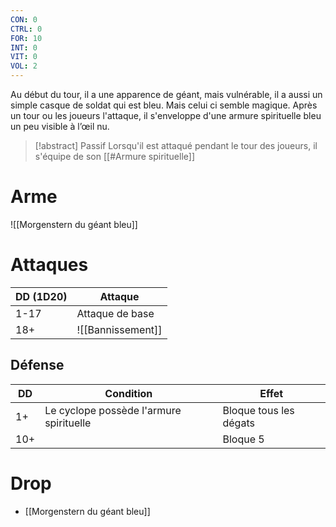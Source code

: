 ```yaml
---
CON: 0
CTRL: 0
FOR: 10
INT: 0
VIT: 0
VOL: 2
---
```


Au début du tour, il a une apparence de géant, mais vulnérable, il a aussi un simple casque de soldat qui est bleu. Mais celui ci semble magique. Après un tour ou les joueurs l'attaque, il s'enveloppe d'une armure spirituelle bleu un peu visible à l’œil nu.

> [!abstract] Passif
> Lorsqu'il est attaqué pendant le tour des joueurs, il s'équipe de son [[#Armure spirituelle]]

# Arme

![[Morgenstern du géant bleu]]


# Attaques

| DD (1D20) | Attaque           |
| --------- | ----------------- |
| 1-17      | Attaque de base   |
| 18+       | ![[Bannissement]] |

## Défense

| DD  | Condition                               | Effet                  |
| --- | --------------------------------------- | ---------------------- |
| 1+  | Le cyclope possède l'armure spirituelle | Bloque tous les dégats |
| 10+ |                                         | Bloque 5               |

# Drop

* [[Morgenstern du géant bleu]]

